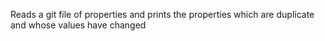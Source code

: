 Reads a git file of properties and prints the properties which are duplicate and whose values have changed
